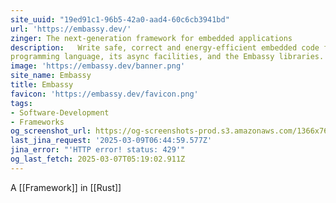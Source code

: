 ```yaml
---
site_uuid: "19ed91c1-96b5-42a0-aad4-60c6cb3941bd"
url: 'https://embassy.dev/'
zinger: The next-generation framework for embedded applications
description:   Write safe, correct and energy-efficient embedded code faster, using the Rust
programming language, its async facilities, and the Embassy libraries.
image: 'https://embassy.dev/banner.png'
site_name: Embassy
title: Embassy
favicon: 'https://embassy.dev/favicon.png'
tags:
- Software-Development
- Frameworks
og_screenshot_url: https://og-screenshots-prod.s3.amazonaws.com/1366x768/80/false/269022d20d832a81a15d40cced2010d58e673ca8cee656f3f6ac3031573640be.jpeg
last_jina_request: '2025-03-09T06:44:59.577Z'
jina_error: "'HTTP error! status: 429'"
og_last_fetch: 2025-03-07T05:19:02.911Z
---
```


A [[Framework]] in [[Rust]]


